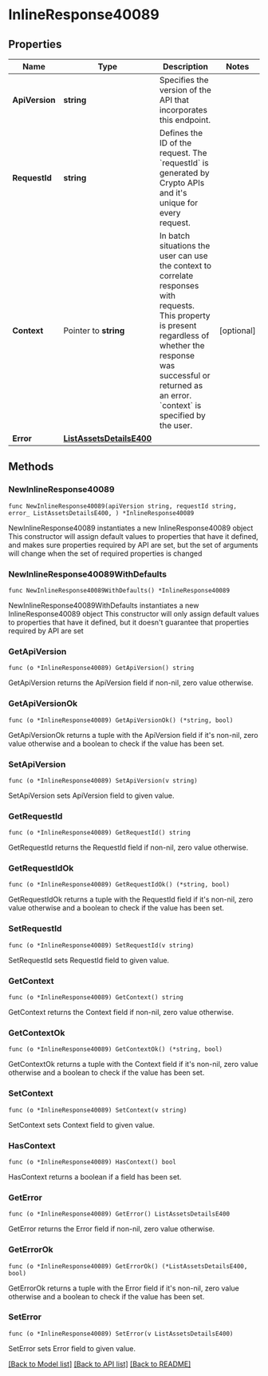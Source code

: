 # InlineResponse40089

## Properties

Name | Type | Description | Notes
------------ | ------------- | ------------- | -------------
**ApiVersion** | **string** | Specifies the version of the API that incorporates this endpoint. | 
**RequestId** | **string** | Defines the ID of the request. The &#x60;requestId&#x60; is generated by Crypto APIs and it&#39;s unique for every request. | 
**Context** | Pointer to **string** | In batch situations the user can use the context to correlate responses with requests. This property is present regardless of whether the response was successful or returned as an error. &#x60;context&#x60; is specified by the user. | [optional] 
**Error** | [**ListAssetsDetailsE400**](ListAssetsDetailsE400.md) |  | 

## Methods

### NewInlineResponse40089

`func NewInlineResponse40089(apiVersion string, requestId string, error_ ListAssetsDetailsE400, ) *InlineResponse40089`

NewInlineResponse40089 instantiates a new InlineResponse40089 object
This constructor will assign default values to properties that have it defined,
and makes sure properties required by API are set, but the set of arguments
will change when the set of required properties is changed

### NewInlineResponse40089WithDefaults

`func NewInlineResponse40089WithDefaults() *InlineResponse40089`

NewInlineResponse40089WithDefaults instantiates a new InlineResponse40089 object
This constructor will only assign default values to properties that have it defined,
but it doesn't guarantee that properties required by API are set

### GetApiVersion

`func (o *InlineResponse40089) GetApiVersion() string`

GetApiVersion returns the ApiVersion field if non-nil, zero value otherwise.

### GetApiVersionOk

`func (o *InlineResponse40089) GetApiVersionOk() (*string, bool)`

GetApiVersionOk returns a tuple with the ApiVersion field if it's non-nil, zero value otherwise
and a boolean to check if the value has been set.

### SetApiVersion

`func (o *InlineResponse40089) SetApiVersion(v string)`

SetApiVersion sets ApiVersion field to given value.


### GetRequestId

`func (o *InlineResponse40089) GetRequestId() string`

GetRequestId returns the RequestId field if non-nil, zero value otherwise.

### GetRequestIdOk

`func (o *InlineResponse40089) GetRequestIdOk() (*string, bool)`

GetRequestIdOk returns a tuple with the RequestId field if it's non-nil, zero value otherwise
and a boolean to check if the value has been set.

### SetRequestId

`func (o *InlineResponse40089) SetRequestId(v string)`

SetRequestId sets RequestId field to given value.


### GetContext

`func (o *InlineResponse40089) GetContext() string`

GetContext returns the Context field if non-nil, zero value otherwise.

### GetContextOk

`func (o *InlineResponse40089) GetContextOk() (*string, bool)`

GetContextOk returns a tuple with the Context field if it's non-nil, zero value otherwise
and a boolean to check if the value has been set.

### SetContext

`func (o *InlineResponse40089) SetContext(v string)`

SetContext sets Context field to given value.

### HasContext

`func (o *InlineResponse40089) HasContext() bool`

HasContext returns a boolean if a field has been set.

### GetError

`func (o *InlineResponse40089) GetError() ListAssetsDetailsE400`

GetError returns the Error field if non-nil, zero value otherwise.

### GetErrorOk

`func (o *InlineResponse40089) GetErrorOk() (*ListAssetsDetailsE400, bool)`

GetErrorOk returns a tuple with the Error field if it's non-nil, zero value otherwise
and a boolean to check if the value has been set.

### SetError

`func (o *InlineResponse40089) SetError(v ListAssetsDetailsE400)`

SetError sets Error field to given value.



[[Back to Model list]](../README.md#documentation-for-models) [[Back to API list]](../README.md#documentation-for-api-endpoints) [[Back to README]](../README.md)


